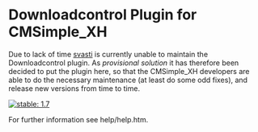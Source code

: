 Downloadcontrol Plugin for CMSimple_XH
======================================

Due to lack of time [svasti](http://svasti.de/) is currently unable to maintain
the Downloadcontrol plugin. As *provisional* *solution* it has therefore been decided
to put the plugin here, so that the CMSimple_XH developers are able to do the
necessary maintenance (at least do some odd fixes), and release new versions
from time to time.

[![stable: 1.7](https://img.shields.io/badge/stable-1.7-green.svg)](https://github.com/cmsimple-xh/downloadcontrol/releases/tag/1.7)

For further information see help/help.htm.
